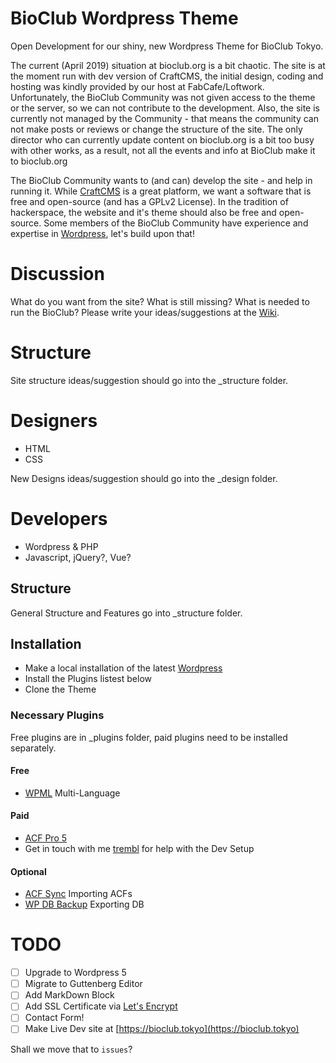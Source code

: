 # BioClub Wordpress Theme

Open Development for our shiny, new Wordpress Theme for BioClub Tokyo.

The current (April 2019) situation at bioclub.org is a bit chaotic. The site is at the moment run with dev version of CraftCMS, the initial design, coding and hosting was kindly provided by our host at FabCafe/Loftwork. Unfortunately, the BioClub Community was not given access to the theme or the server, so we can not contribute to the development.
Also, the site is currently not managed by the Community - that means the community can not make posts or reviews or change the structure of the site. The only director who can currently update content on bioclub.org is a bit too busy with other works, as a result, not all the events and info at BioClub make it to bioclub.org

The BioClub Community wants to (and can) develop the site - and help in running it. While [CraftCMS](https://craftcms.com) is a great platform, we want a software that is free and open-source (and has a GPLv2 License). In the tradition of hackerspace, the website and it's theme should also be free and open-source. Some members of the BioClub Community have experience and expertise in [Wordpress](https://wordpress.org), let's build upon that!

# Discussion

What do you want from the site? What is still missing? What is needed to run the BioClub? Please write your ideas/suggestions at the [Wiki](https://github.com/BioClub/BioClub-Wordpress-Theme/wiki).

# Structure

Site structure ideas/suggestion should go into the \_structure folder.

# Designers

- HTML
- CSS

New Designs ideas/suggestion should go into the \_design folder.

# Developers

- Wordpress & PHP
- Javascript, jQuery?, Vue?

## Structure

General Structure and Features go into \_structure folder.

## Installation

- Make a local installation of the latest [Wordpress](http://wordpress.org)
- Install the Plugins listest below
- Clone the Theme

### Necessary Plugins
Free plugins are in \_plugins folder, paid plugins need to be installed separately.

#### Free
* [WPML](https://wpml.org) Multi-Language

#### Paid
* [ACF Pro 5](https://www.advancedcustomfields.com)
* Get in touch with me [trembl](https://fb.me/trembl) for help with the Dev Setup

#### Optional
* [ACF Sync](https://github.com/thomascharbit/acf-sync) Importing ACFs
* [WP DB Backup](https://wordpress.org/plugins/wp-db-backup/) Exporting DB

# TODO
- [ ] Upgrade to Wordpress 5
- [ ] Migrate to Guttenberg Editor
- [ ] Add MarkDown Block
- [ ] Add SSL Certificate via [Let's Encrypt](https://letsencrypt.org)
- [ ] Contact Form!
- [ ] Make Live Dev site at [https://bioclub.tokyo](https://bioclub.tokyo)

Shall we move that to `issues`?
